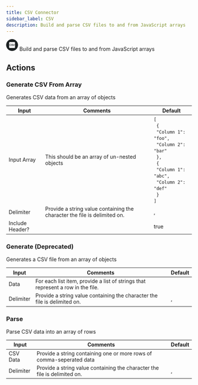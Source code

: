 ```yaml
---
title: CSV Connector
sidebar_label: CSV
description: Build and parse CSV files to and from JavaScript arrays
---
```


![CSV](./assets/csv.png#connector-icon)
Build and parse CSV files to and from JavaScript arrays

## Actions

### Generate CSV From Array

Generates CSV data from an array of objects

| Input           | Comments                                                                  | Default                                                                                                                                                  |
| --------------- | ------------------------------------------------------------------------- | -------------------------------------------------------------------------------------------------------------------------------------------------------- |
| Input Array     | This should be an array of un-nested objects                              | <code>[<br /> {<br /> "Column 1": "foo",<br /> "Column 2": "bar"<br /> },<br /> {<br /> "Column 1": "abc",<br /> "Column 2": "def"<br /> }<br />]</code> |
| Delimiter       | Provide a string value containing the character the file is delimited on. | ,                                                                                                                                                        |
| Include Header? |                                                                           | true                                                                                                                                                     |

### Generate (Deprecated)

Generates a CSV file from an array of objects

| Input     | Comments                                                                        | Default |
| --------- | ------------------------------------------------------------------------------- | ------- |
| Data      | For each list item, provide a list of strings that represent a row in the file. |         |
| Delimiter | Provide a string value containing the character the file is delimited on.       | ,       |

### Parse

Parse CSV data into an array of rows

| Input     | Comments                                                                  | Default |
| --------- | ------------------------------------------------------------------------- | ------- |
| CSV Data  | Provide a string containing one or more rows of comma-seperated data      |         |
| Delimiter | Provide a string value containing the character the file is delimited on. | ,       |
